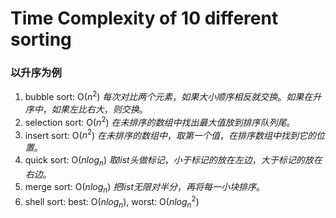 # Time Complexity of 10 different sorting 
### 以升序为例
1. bubble sort: O($n^{2}$)
$每次对比两个元素，如果大小顺序相反就交换。如果在升序中，如果左比右大，则交换。$
2. selection sort: O($n^{2}$)
$在未排序的数组中找出最大值放到排序队列尾。$
3. insert sort: O($n^{2}$)
$在未排序的数组中，取第一个值，在排序数组中找到它的位置。$
4. quick sort: O($nlog_{n}$)
$取list头做标记，小于标记的放在左边，大于标记的放在右边。$
5. merge sort: O($nlog_{n}$)
$把list 无限对半分，再将每一小块排序。$
6. shell sort: best: O($nlog_{n}$), worst: O($nlog^{2}_{n}$)



